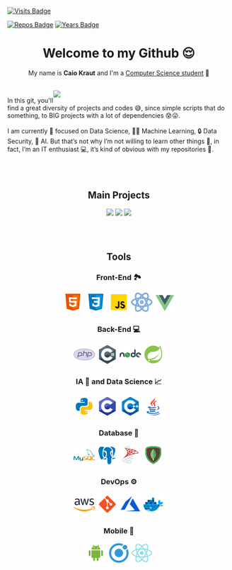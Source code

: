 [![Visits Badge](https://badges.pufler.dev/visits/Krauzy/Krauzy)](https://badges.pufler.dev)

[![Repos Badge](https://badges.pufler.dev/repos/Krauzy)](https://badges.pufler.dev)
[![Years Badge](https://badges.pufler.dev/years/Krauzy)](https://badges.pufler.dev)
<h1 align="center">Welcome to my Github 😌</h1>
<p align="center">My name is <b>Caio Kraut</b> and I'm a <u>Computer Science student</u> 👾</p>

<br>

<img src="https://github-readme-stats.vercel.app/api?username=Krauzy&show_icons=true" align="right" width="400">
<p>In this git, you'll find a great diversity of projects and codes 😅, since simple scripts that do something, to BIG projects with a lot of dependencies 😰😜.<br><br>I am currently 🧐 focused on Data Science, 👨‍💻 Machine Learning, 🔒 Data Security, 🤖 AI. But that’s not why I’m not willing to learn other things 🧑, in fact, I’m an IT enthusiast 💻, it’s kind of obvious with my repositories 🧩.</p>

<br>
<br>

<h2 align="center">Main Projects</h2>

<p align="center">
  <a href="https://github.com/Krauzy/CEmaP"><img src="https://github-readme-stats.vercel.app/api/pin/?username=Krauzy&repo=CemaP" width="300"></a>
  <a href="https://github.com/Krauzy/8-puzzle"><img src="https://github-readme-stats.vercel.app/api/pin/?username=Krauzy&repo=8-puzzle" width="300"></a>
  <a href="https://github.com/Krauzy/git-commit-bomb"><img src="https://github-readme-stats.vercel.app/api/pin/?username=Krauzy&repo=git-commit-bomb" width="300"></a>
</p>

<br>
<br>

<h2 align="center">Tools</h2>

<h3 align="center">Front-End 🏞️</h3>
<p align="center">
 <a href="https://developer.mozilla.org/en-US/docs/Web/HTML"><img src="https://github.com/Krauzy/Krauzy/blob/main/logos_programming/html.png"></a>
 <a href="https://developer.mozilla.org/en-US/docs/Web/CSS"><img src="https://github.com/Krauzy/Krauzy/blob/main/logos_programming/css.png"></a>
 <a href="https://developer.mozilla.org/en-US/docs/Web/JavaScript"><img src="https://github.com/Krauzy/Krauzy/blob/main/logos_programming/JS.png"></a>
 <a href="https://reactjs.org"><img src="https://github.com/Krauzy/Krauzy/blob/main/logos_programming/react.png"></a>
 <a href="https://vuejs.org"><img src="https://github.com/Krauzy/Krauzy/blob/main/logos_programming/vue.png"></a>
</p>

<h3 align="center">Back-End 💻</h3>
<p align="center">
 <a href="https://www.php.net/"><img src="https://github.com/Krauzy/Krauzy/blob/main/logos_programming/php.png"></a>
 <a href="https://docs.microsoft.com/en-us/dotnet/csharp/"><img src="https://github.com/Krauzy/Krauzy/blob/main/logos_programming/c%23.png"></a>
 <a href="https://nodejs.org/en/"><img src="https://github.com/Krauzy/Krauzy/blob/main/logos_programming/nodejs.png"></a>
 <a href="https://spring.io/projects/spring-boot"><img src="https://github.com/Krauzy/Krauzy/blob/main/logos_programming/spring.png"></a>
</p>

<h3 align="center">IA 🤖 and Data Science 📈</h3>
<p align="center">
 <a href="https://www.python.org/"><img src="https://github.com/Krauzy/Krauzy/blob/main/logos_programming/python.png"></a>
 <a href="https://docs.microsoft.com/en-us/cpp/c-language/?view=msvc-160"><img src="https://github.com/Krauzy/Krauzy/blob/main/logos_programming/c.png"></a>
 <a href="https://docs.microsoft.com/en-us/cpp/?view=msvc-160"><img src="https://github.com/Krauzy/Krauzy/blob/main/logos_programming/cpp.png"></a>
 <a href="https://www.java.com/en/"><img src="https://github.com/Krauzy/Krauzy/blob/main/logos_programming/java.png"></a>
</p>

<h3 align="center">Database 💾</h3>
<p align="center">
 <a href="https://www.mysql.com/"><img src="https://github.com/Krauzy/Krauzy/blob/main/logos_programming/mysql.png"></a>
 <a href="https://www.postgresql.org/"><img src="https://github.com/Krauzy/Krauzy/blob/main/logos_programming/postgresql.png"></a>
 <a href="https://www.microsoft.com/en-us/sql-server?rtc=1"><img src="https://github.com/Krauzy/Krauzy/blob/main/logos_programming/ms-sql-server.png"></a>
 <a href="https://www.mongodb.com/"><img src="https://github.com/Krauzy/Krauzy/blob/main/logos_programming/mongo.png"></a>
</p>

<h3 align="center">DevOps ⚙️</h3>
<p align="center">
 <a href="https://aws.amazon.com/?nc1=h_ls"><img src="https://github.com/Krauzy/Krauzy/blob/main/logos_programming/AWS.png"></a>
 <a href="https://git-scm.com/"><img src="https://github.com/Krauzy/Krauzy/blob/main/logos_programming/git.png"></a>
 <a href="https://azure.microsoft.com/en-us/"><img src="https://github.com/Krauzy/Krauzy/blob/main/logos_programming/azure.png"></a>
 <a href="https://www.docker.com/"><img src="https://github.com/Krauzy/Krauzy/blob/main/logos_programming/icons8-docker-48.png"></a>
</p>

<h3 align="center">Mobile 📱</h3>
<p align="center">
 <a href="https://www.android.com/intl/en/"><img src="https://github.com/Krauzy/Krauzy/blob/main/logos_programming/android.png"></a>
 <a href="https://ionicframework.com/"><img src="https://github.com/Krauzy/Krauzy/blob/main/logos_programming/ionic.png"></a>
 <a href="https://reactnative.dev/"><img src="https://github.com/Krauzy/Krauzy/blob/main/logos_programming/react-native.png"></a>
</p>
